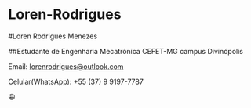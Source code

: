 # Loren-Rodrigues

#Loren Rodrigues Menezes

##Estudante de Engenharia Mecatrônica CEFET-MG campus Divinópolis

Email: [lorenrodrigues@outlook.com](mailto:lorenrodrigues@outlook.com)

Celular(WhatsApp): +55 (37) 9 9197-7787

😀
